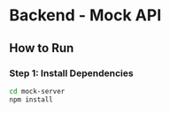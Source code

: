 # Backend - Mock API

## How to Run

### Step 1: Install Dependencies
```bash
cd mock-server
npm install
